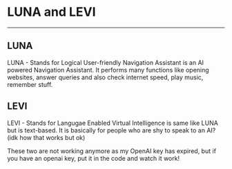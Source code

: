 # LUNA and LEVI
----

## LUNA

LUNA - Stands for Logical User-friendly Navigation Assistant is an AI powered Navigation Assistant. It performs many functions like opening websites, answer queries and also check internet speed, play music, remember stuff.

## LEVI

LEVI - Stands for Langugae Enabled Virtual Intelligence is same like LUNA but is text-based. It is basically for people who are shy to speak to an AI? (idk how that works but ok)

These two are not working anymore as my OpenAI key has expired, but if you have an openai key, put it in the code and watch it work!
